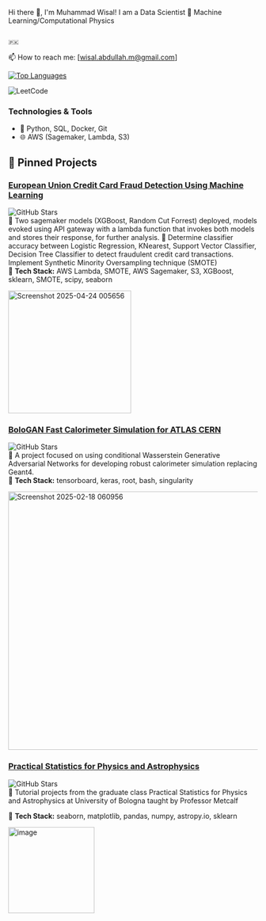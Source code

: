  Hi there 👋, I'm Muhammad Wisal! I am a Data Scientist 
🔭 Machine Learning/Computational Physics

                                                                           🇵🇰


📫 How to reach me: [wisal.abdullah.m@gmail.com] 

[![Top Languages](https://github-readme-stats.vercel.app/api/top-langs/?username=wisabd&layout=compact&theme=radical)](https://github.com/wisabd)

![LeetCode](https://leetcard.jacoblin.cool/Code4Truth?ext=heatmap)

### Technologies & Tools
- 🧬 Python, SQL, Docker, Git
- 🌐 AWS (Sagemaker, Lambda, S3)


## 🚀 Pinned Projects

### [European Union Credit Card Fraud Detection Using Machine Learning](https://github.com/wisabd/CreditFraudML)
![GitHub Stars](https://img.shields.io/github/stars/wisabd/BolognaGAN?style=social)  
🌟   Two sagemaker models (XGBoost, Random Cut Forrest) deployed, models evoked using API gateway with a lambda function that
invokes both models and stores their response, for further analysis.
🌟  Determine classifier accuracy between Logistic Regression, KNearest, Support Vector Classifier, Decision Tree Classifier to detect
fraudulent credit card transactions.  Implement Synthetic Minority Oversampling technique (SMOTE)  
🔧 **Tech Stack:** AWS Lambda, SMOTE, AWS Sagemaker, S3, XGBoost, sklearn, SMOTE, scipy, seaborn
<p align="left">
<img width="248" alt="Screenshot 2025-04-24 005656" src="https://github.com/user-attachments/assets/7b1b254b-5bad-482f-bfb0-ea1590bb481b" />
</p>


  

### [BoloGAN Fast Calorimeter Simulation for ATLAS CERN](https://github.com/wisabd/BolognaGAN)
![GitHub Stars](https://img.shields.io/github/stars/wisabd/BolognaGAN?style=social)  
🌟 A project focused on using conditional Wasserstein Generative Adversarial Networks for developing robust calorimeter simulation replacing Geant4.  
🔧 **Tech Stack:**  tensorboard, keras, root, bash, singularity
<p align="left">
<img width="522" alt="Screenshot 2025-02-18 060956" src="https://github.com/user-attachments/assets/f47eace5-8e3e-42e2-999c-999ec2e4880a" />
</p>

### [Practical Statistics for Physics and Astrophysics](https://github.com/wisabd/Statistics.Phy.Astrophysics)
![GitHub Stars](https://img.shields.io/github/stars/wisabd/Statistics.Phy.Astrophysics?style=social)  
🌟 Tutorial projects from the graduate class Practical Statistics for Physics and Astrophysics at University of Bologna taught by Professor Metcalf

🔧 **Tech Stack:** seaborn, matplotlib, pandas, numpy, astropy.io, sklearn
<p align="left">
  

  <img width="174" alt="image" src="https://github.com/user-attachments/assets/c784a954-efa7-4538-853e-d18d616b1099" />

</p>




